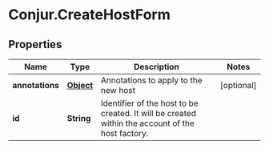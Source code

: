 # Conjur.CreateHostForm

## Properties

Name | Type | Description | Notes
------------ | ------------- | ------------- | -------------
**annotations** | [**Object**](.md) | Annotations to apply to the new host | [optional] 
**id** | **String** | Identifier of the host to be created. It will be created within the account of the host factory. | 


